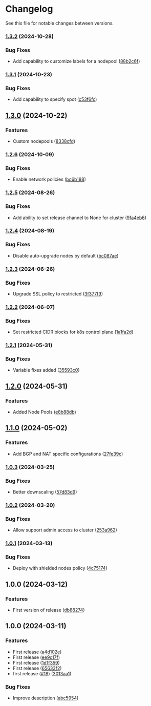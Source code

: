 # Changelog

See this file for notable changes between versions.

### [1.3.2](https://github.com/datafold/terraform-google-datafold/compare/v1.3.1...v1.3.2) (2024-10-28)


### Bug Fixes

* Add capability to customize labels for a nodepool ([88b2c6f](https://github.com/datafold/terraform-google-datafold/commit/88b2c6feca04206640936727ddec053abf2fa88c))

### [1.3.1](https://github.com/datafold/terraform-google-datafold/compare/v1.3.0...v1.3.1) (2024-10-23)


### Bug Fixes

* Add capability to specify spot ([c53f6fc](https://github.com/datafold/terraform-google-datafold/commit/c53f6fc83df998be5cc9b9aab6ec8cfea5699226))

## [1.3.0](https://github.com/datafold/terraform-google-datafold/compare/v1.2.6...v1.3.0) (2024-10-22)


### Features

* Custom nodepools ([8338cfd](https://github.com/datafold/terraform-google-datafold/commit/8338cfdb09c4f9899310bf7ee2be89afd5c070a0))

### [1.2.6](https://github.com/datafold/terraform-google-datafold/compare/v1.2.5...v1.2.6) (2024-10-09)


### Bug Fixes

* Enable network policies ([bc6b188](https://github.com/datafold/terraform-google-datafold/commit/bc6b188a3e1cc00882a08dfe2db4aa2d4942b098))

### [1.2.5](https://github.com/datafold/terraform-google-datafold/compare/v1.2.4...v1.2.5) (2024-08-26)


### Bug Fixes

* Add ability to set release channel to None for cluster ([9fa4eb6](https://github.com/datafold/terraform-google-datafold/commit/9fa4eb6a163935db4aabff3d053c4ab5680917e3))

### [1.2.4](https://github.com/datafold/terraform-google-datafold/compare/v1.2.3...v1.2.4) (2024-08-19)


### Bug Fixes

* Disable auto-upgrade nodes by default ([bc087ae](https://github.com/datafold/terraform-google-datafold/commit/bc087ae5fbbe1b0471295fea462b11f6c1f6c58a))

### [1.2.3](https://github.com/datafold/terraform-google-datafold/compare/v1.2.2...v1.2.3) (2024-06-26)


### Bug Fixes

* Upgrade SSL policy to restricted ([3f377f9](https://github.com/datafold/terraform-google-datafold/commit/3f377f9b964fd973a3a6470fc4ddc45b05d05263))

### [1.2.2](https://github.com/datafold/terraform-google-datafold/compare/v1.2.1...v1.2.2) (2024-06-07)


### Bug Fixes

* Set restricted CIDR blocks for k8s control plane ([1a1fa2d](https://github.com/datafold/terraform-google-datafold/commit/1a1fa2d6b11cbfea6c8a9a10cd60f0e16593dac2))

### [1.2.1](https://github.com/datafold/terraform-google-datafold/compare/v1.2.0...v1.2.1) (2024-05-31)


### Bug Fixes

* Variable fixes added ([35593c0](https://github.com/datafold/terraform-google-datafold/commit/35593c017e8a6f8d84d32ce536f35573b6018bba))

## [1.2.0](https://github.com/datafold/terraform-google-datafold/compare/v1.1.0...v1.2.0) (2024-05-31)


### Features

* Added Node Pools ([e8b88db](https://github.com/datafold/terraform-google-datafold/commit/e8b88db9c5d626ec988cb6213def83a4986413f8))

## [1.1.0](https://github.com/datafold/terraform-google-datafold/compare/v1.0.3...v1.1.0) (2024-05-02)


### Features

* Add BGP and NAT specific configurations ([27fe39c](https://github.com/datafold/terraform-google-datafold/commit/27fe39cede94dbb7d607418063a6be6baf129e99))

### [1.0.3](https://github.com/datafold/terraform-google-datafold/compare/v1.0.2...v1.0.3) (2024-03-25)


### Bug Fixes

* Better downscaling ([57d83d9](https://github.com/datafold/terraform-google-datafold/commit/57d83d95536dfcee93804255db509f86ce7f8fc4))

### [1.0.2](https://github.com/datafold/terraform-google-datafold/compare/v1.0.1...v1.0.2) (2024-03-20)


### Bug Fixes

* Allow support admin access to cluster ([253a962](https://github.com/datafold/terraform-google-datafold/commit/253a9628e1c67d5fb1feeb8b84817e85dd9fb86b))

### [1.0.1](https://github.com/datafold/terraform-google-datafold/compare/v1.0.0...v1.0.1) (2024-03-13)


### Bug Fixes

* Deploy with shielded nodes policy ([4c75174](https://github.com/datafold/terraform-google-datafold/commit/4c75174e6d8c15f71da15832524fb71cdbc32d06))

## 1.0.0 (2024-03-12)


### Features

* First version of release ([db88274](https://github.com/datafold/terraform-google-datafold/commit/db8827435bcb43edf17746649b6ae560018fa0c6))

## 1.0.0 (2024-03-11)


### Features

* First release ([a4d102e](https://github.com/datafold/terraform-google-datafold/commit/a4d102e1b9553da01ad8c9ce268a2b5ab706f971))
* First release ([ee9c17f](https://github.com/datafold/terraform-google-datafold/commit/ee9c17fb4c9b18af44b7b105fa2b488512df5fc4))
* First release ([1d1f359](https://github.com/datafold/terraform-google-datafold/commit/1d1f3593101a045938d7396c827a3e6432fffa6d))
* First release ([65633f2](https://github.com/datafold/terraform-google-datafold/commit/65633f210cca3a1b4e9e7fb5c9c6ffddc2096420))
* first release ([#18](https://github.com/datafold/terraform-google-datafold/issues/18)) ([3013aa1](https://github.com/datafold/terraform-google-datafold/commit/3013aa107f27aea62e494b7c1bf8f82b817a9c5e))


### Bug Fixes

* Improve description ([abc5954](https://github.com/datafold/terraform-google-datafold/commit/abc59548077118aad087a3eaf97f70ced1aae85d))
